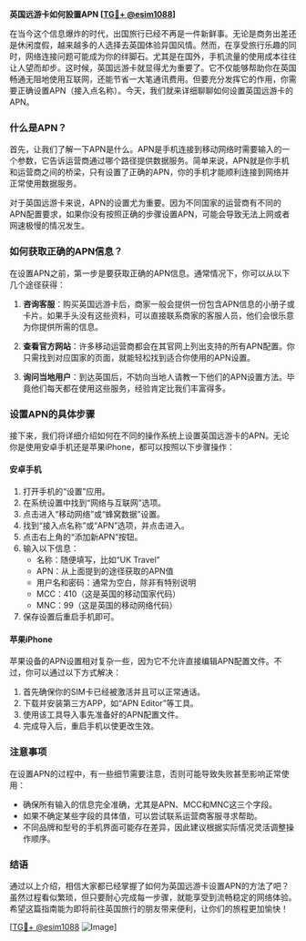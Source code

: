 **英国远游卡如何設置APN [[TG💪+ @esim1088](https://t.me/s/esim1088)]**

在当今这个信息爆炸的时代，出国旅行已经不再是一件新鲜事。无论是商务出差还是休闲度假，越来越多的人选择去英国体验异国风情。然而，在享受旅行乐趣的同时，网络连接问题可能成为你的绊脚石。尤其是在国外，手机流量的使用成本往往让人望而却步。这时候，英国远游卡就显得尤为重要了。它不仅能够帮助你在英国畅通无阻地使用互联网，还能节省一大笔通讯费用。但要充分发挥它的作用，你需要正确设置APN（接入点名称）。今天，我们就来详细聊聊如何设置英国远游卡的APN。

### 什么是APN？

首先，让我们了解一下APN是什么。APN是手机连接到移动网络时需要输入的一个参数，它告诉运营商通过哪个路径提供数据服务。简单来说，APN就是你手机和运营商之间的桥梁，只有设置了正确的APN，你的手机才能顺利连接到网络并正常使用数据服务。

对于英国远游卡来说，APN的设置尤为重要。因为不同国家的运营商有不同的APN配置要求，如果你没有按照正确的步骤设置APN，可能会导致无法上网或者网速极慢的情况发生。

### 如何获取正确的APN信息？

在设置APN之前，第一步是要获取正确的APN信息。通常情况下，你可以从以下几个途径获得：

1. **咨询客服**：购买英国远游卡后，商家一般会提供一份包含APN信息的小册子或卡片。如果手头没有这些资料，可以直接联系商家的客服人员，他们会很乐意为你提供所需的信息。

2. **查看官方网站**：许多移动运营商都会在其官网上列出支持的所有APN配置。你只需找到对应国家的页面，就能轻松找到适合你使用的APN设置。

3. **询问当地用户**：到达英国后，不妨向当地人请教一下他们的APN设置方法。毕竟他们每天都在使用这些服务，经验肯定比我们丰富得多。

### 设置APN的具体步骤

接下来，我们将详细介绍如何在不同的操作系统上设置英国远游卡的APN。无论你是使用安卓手机还是苹果iPhone，都可以按照以下步骤操作：

#### 安卓手机

1. 打开手机的“设置”应用。
2. 在系统设置中找到“网络与互联网”选项。
3. 点击进入“移动网络”或“蜂窝数据”设置。
4. 找到“接入点名称”或“APN”选项，并点击进入。
5. 点击右上角的“添加新APN”按钮。
6. 输入以下信息：
   - 名称：随便填写，比如“UK Travel”
   - APN：从上面提到的途径获取的APN值
   - 用户名和密码：通常为空白，除非有特别说明
   - MCC：410（这是英国的移动国家代码）
   - MNC：99（这是英国的移动网络代码）
7. 保存设置后重启手机即可。

#### 苹果iPhone

苹果设备的APN设置相对复杂一些，因为它不允许直接编辑APN配置文件。不过，你可以通过以下方式解决：

1. 首先确保你的SIM卡已经被激活并且可以正常通话。
2. 下载并安装第三方APP，如“APN Editor”等工具。
3. 使用该工具导入事先准备好的APN配置文件。
4. 完成导入后，重启手机以使更改生效。

### 注意事项

在设置APN的过程中，有一些细节需要注意，否则可能导致失败甚至影响正常使用：

- 确保所有输入的信息完全准确，尤其是APN、MCC和MNC这三个字段。
- 如果不确定某些字段的具体值，可以尝试联系运营商客服寻求帮助。
- 不同品牌和型号的手机界面可能存在差异，因此建议根据实际情况灵活调整操作顺序。

### 结语

通过以上介绍，相信大家都已经掌握了如何为英国远游卡设置APN的方法了吧？虽然过程看似繁琐，但只要耐心完成每一步骤，就能享受到流畅稳定的网络体验。希望这篇指南能为即将前往英国旅行的朋友带来便利，让你们的旅程更加愉快！

[[TG💪+ @esim1088](https://t.me/s/esim1088) ![Image](https://i.postimg.cc/4NQfJmqS/Snipaste-2025-05-13-00-14-12.png)]